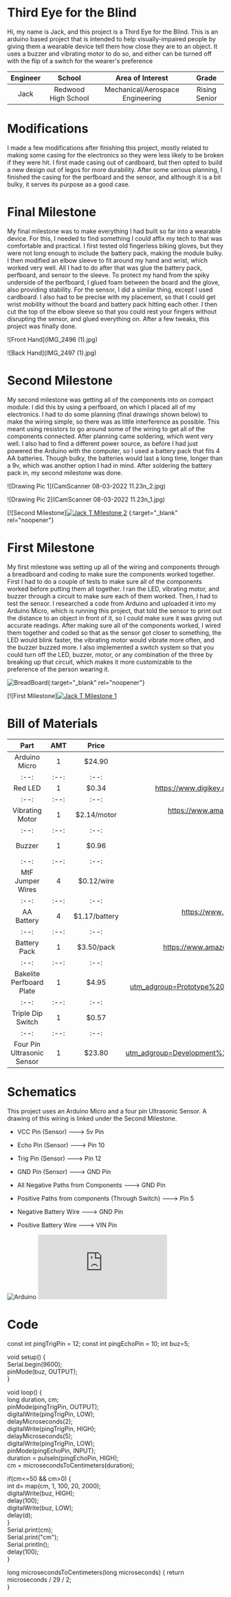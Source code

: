 ﻿# Third Eye for the Blind
Hi, my name is Jack, and this project is a Third Eye for the Blind. This is an arduino based project that is intended to help visually-impaired people by giving them a wearable device tell them how close they are to an object. It uses a buzzer and vibrating motor to do so, and either can be turned off with the flip of a switch for the wearer's preference

| **Engineer** | **School** | **Area of Interest** | **Grade** |
|:--:|:--:|:--:|:--:|
| Jack | Redwood High School | Mechanical/Aerospace Engineering | Rising Senior | 
    
# Modifications
I made a few modifications after finishing this project, mostly related to making some casing for the electronics so they were less likely to be broken if they were hit. I first made casing out of cardboard, but then opted to build a new design out of legos for more durability. After some serious planning, I finished the casing for the perfboard and the sensor, and although it is a bit bulky, it serves its purpose as a good case. 

# Final Milestone
My final milestone was to make everything I had built so far into a wearable device. For this, I needed to find something I could affix my tech to that was comfortable and practical. I first tested old fingerless biking gloves, but they were not long enough to include the battery pack, making the module bulky. I then modified an elbow sleeve to fit around my hand and wrist, which worked very well. All I had to do after that was glue the battery pack, perfboard, and sensor to the sleeve. To protect my hand from the spiky underside of the perfboard, I glued foam between the board and the glove, also providing stability. For the sensor, I did a similar thing, except I used cardboard. I also had to be precise with my placement, so that I could get wrist mobility without the board and battery pack hitting each other. I then cut the top of the elbow sleeve so that you could rest your fingers without disrupting the sensor, and glued everything on. After a few tweaks, this project was finally done.

![Front Hand](IMG_2496 (1).jpg)

![Back Hand](IMG_2497 (1).jpg)

# Second Milestone
My second milestone was getting all of the components into on compact module. I did this by using a perfboard, on which I placed all of my electronics. I had to do some planning (final drawings shown below) to make the wiring simple, so there was as little interference as possible. This meant using resistors to go around some of the wiring to get all of the components connected. After planning came soldering, which went very well. I also had to find a different power source, as before I had just powered the Arduino with the computer, so I used a battery pack that fits 4 AA batteries. Though bulky, the batteries would last a long time, longer than a 9v, which was another option I had in mind. After soldering the battery pack in, my second milestone was done.

![Drawing Pic 1](CamScanner 08-03-2022 11.23n_2.jpg)

![Drawing Pic 2](CamScanner 08-03-2022 11.23n_1.jpg)

[![Second Milestone][![Jack T Milestone 2](https://res.cloudinary.com/marcomontalbano/image/upload/v1659634159/video_to_markdown/images/youtube--KWKasNXUKhc-c05b58ac6eb4c4700831b2b3070cd403.jpg)](https://www.youtube.com/watch?v=KWKasNXUKhc "Jack T Milestone 2")
{:target="_blank" rel="noopener"}
# First Milestone
  
My first milestone was setting up all of the wiring and components through a breadboard and coding to make sure the components worked together. First I had to do a couple of tests to make sure all of the components worked before putting them all together. I ran the LED, vibrating motor, and buzzer through a circuit to make sure each of them worked. Then, I had to test the sensor. I researched a code from Arduino and uploaded it into my Arduino Micro, which is running this project, that told the sensor to print out the distance to an object in front of it, so I could make sure it was giving out accurate readings. After making sure all of the components worked, I wired them together and coded so that as the sensor got closer to something, the LED would blink faster, the vibrating motor would vibrate more often, and the buzzer buzzed more. I also implemented a switch system so that you could turn off the LED, buzzer, motor, or any combination of the three by breaking up that circuit, which makes it more customizable to the preference of the person wearing it. 

![BreadBoard](IMG_2482.jpg){:target="_blank" rel="noopener"}

[![First Milestone][![Jack T Milestone 1](https://res.cloudinary.com/marcomontalbano/image/upload/v1659117732/video_to_markdown/images/youtube--ooDURXiPNns-c05b58ac6eb4c4700831b2b3070cd403.jpg)](https://www.youtube.com/watch?v=ooDURXiPNns "Jack T Milestone 1")

# Bill of Materials

| **Part** | **AMT** | **Price** | **Link** |
|:--:|:--:|:--:|:--:|
| Arduino Micro | 1 | $24.90 | https://store-usa.arduino.cc/collections/boards/products/arduino-micro | 
|:--:|:--:|:--:|:--:|
| Red LED | 1 | $0.34 | https://www.digikey.com/en/products/detail/kingbright/WP7113ID/1747663?utm_adgroup=Optoelectronics&utm_source=google&utm_medium=cpc&utm_campaign=Shopping_Supplier_Kingbright_0754_Co-op&utm_term=&utm_content=Optoelectronics&gclid=Cj0KCQjw_7KXBhCoARIsAPdPTfirmhMYGFpurrasGfQAJDfrbpnGpv4lC40WOlxY_IlGINXmlCg
|:--:|:--:|:--:|:--:|
| Vibrating Motor | 1 | $2.14/motor | https://www.amazon.com/tatoko-vibration-Waterproof-8000-16000RPM-toothbrush/dp/B07KYLZC1S/ref=asc_df_B07KYLZC1S/?tag=hyprod-20&linkCode=df0&hvadid=344005018279&hvpos=&hvnetw=g&hvrand=14784021389702076315&hvpone=&hvptwo=&hvqmt=&hvdev=c&hvdvcmdl=&hvlocint=&hvlocphy=9032091&hvtargid=pla-699509502233&psc=1&tag=&ref=&adgrpid=69357499415&hvpone=&hvptwo=&hvadid=344005018279&hvpos=&hvnetw=g&hvrand=14784021389702076315&hvqmt=&hvdev=c&hvdvcmdl=&hvlocint=&hvlocphy=9032091&hvtargid=pla-699509502233 |
|:--:|:--:|:--:|:--:|
| Buzzer | 1 | $0.96 | https://www.digikey.com/en/products/detail/myntahl-dba-east-electronics/TFM-51HA/13160471?utm_adgroup=MYNTAHL%20DBA%20EAST%20ELECTRONICS&utm_source=google&utm_medium=cpc&utm_campaign=Shopping_DK%2BSupplier_Tier%202%20-%20Block%201&utm_term=&utm_content=MYNTAHL%20DBA%20EAST%20ELECTRONICS&gclid=Cj0KCQjw_7KXBhCoARIsAPdPTfgFWRlGc-XsUlshEGinvEqzBsca2dx86gH7chdCVbbhf1xSHcSOA3gaAunnEALw_wcB | 
|:--:|:--:|:--:|:--:|
| MtF Jumper Wires | 4 | $0.12/wire | https://www.bananarobotics.com/shop/Male-to-Female-Jumper-Wire-(25-pack)?gclid=Cj0KCQjw_7KXBhCoARIsAPdPTfgky23jCY39HCvjmSfB0QbPCW7cRL8UeMi1UGoXIlhjdBvOkTs-7tkaAkioEALw_wcB | 
|:--:|:--:|:--:|:--:|
| AA Battery | 4 | $1.17/battery | https://www.amazon.com/AmazonBasics-Volt-Performance-Alkaline-Batteries/dp/B081FH11YT/ref=asc_df_B081FH11YT/?tag=hyprod-20&linkCode=df0&hvadid=416655650137&hvpos=&hvnetw=g&hvrand=6010098659420368039&hvpone=&hvptwo=&hvqmt=&hvdev=c&hvdvcmdl=&hvlocint=&hvlocphy=9032091&hvtargid=pla-907868416776&psc=1&tag=&ref=&adgrpid=94181909936&hvpone=&hvptwo=&hvadid=416655650137&hvpos=&hvnetw=g&hvrand=6010098659420368039&hvqmt=&hvdev=c&hvdvcmdl=&hvlocint=&hvlocphy=9032091&hvtargid=pla-907868416776 | 
|:--:|:--:|:--:|:--:|
| Battery Pack | 1 | $3.50/pack | https://www.amazon.com/Ogrmar-Switch-Battery-Holder-Leads/dp/B075G8XZLM/ref=asc_df_B075G8XZLM/?tag=hyprod-20&linkCode=df0&hvadid=216591984952&hvpos=&hvnetw=g&hvrand=7600265941785384865&hvpone=&hvptwo=&hvqmt=&hvdev=c&hvdvcmdl=&hvlocint=&hvlocphy=9032091&hvtargid=pla-365582522605&psc=1 | 
|:--:|:--:|:--:|:--:|
| Bakelite Perfboard Plate | 1 | $4.95 | https://www.digikey.com/en/products/detail/adafruit-industries-llc/2670/7244957?utm_adgroup=Prototype%20Boards%20Perforated&utm_source=google&utm_medium=cpc&utm_campaign=Shopping_Product_Prototyping%2C%20Fabrication%20Products_NEW&utm_term=&utm_content=Prototype%20Boards%20Perforated&gclid=Cj0KCQjw_7KXBhCoARIsAPdPTfj1F5X78E9N4HLAroi0s5I7koryw1ZkOzpzPe2YCwYliLEbqPc_AUMaAkx4EALw_wcB | 
|:--:|:--:|:--:|:--:|
| Triple Dip Switch | 1 | $0.57 | https://www.digikey.com/en/products/detail/cui-devices/DS01C-254-S-03BE/11310944?utm_adgroup=DIP%20Switches&utm_source=google&utm_medium=cpc&utm_campaign=Shopping_Product_Switches_NEW&utm_term=&utm_content=DIP%20Switches&gclid=Cj0KCQjw_7KXBhCoARIsAPdPTfjImhGRnxkbUENQjqRWx6HTvyMuroxYyzN0JcP3qRnefHb15XdMObwaAuY_EALw_wcB | 
|:--:|:--:|:--:|:--:|
| Four Pin Ultrasonic Sensor | 1 | $23.80 | https://www.digikey.com/en/products/detail/osepp-electronics-ltd/HC-SR04/11198533?utm_adgroup=Development%20Boards%2C%20Kits%2C%20Programmers&utm_source=google&utm_medium=cpc&utm_campaign=Shopping_DK%2BSupplier_Osepp%20Electronics&utm_term=&utm_content=Development%20Boards%2C%20Kits%2C%20Programmers&gclid=Cj0KCQjwrs2XBhDjARIsAHVymmRofPGOTf0U5uuFIYKk2FWoiqg2vcpw6fUge3RBC7jQz2-QZurqRw8aAuVqEALw_wcB |

# Schematics
This project uses an Arduino Micro and a four pin Ultrasonic Sensor. A drawing of this wiring is linked under the Second Milestone.

- VCC Pin (Sensor) ---> 5v Pin 

- Echo Pin (Sensor) ---> Pin 10

- Trig Pin (Sensor) ---> Pin 12

- GND Pin (Sensor) ---> GND Pin

- All Negative Paths from Components ---> GND Pin

- Positive Paths from components (Through Switch) ---> Pin 5

- Negative Battery Wire ---> GND Pin

- Positive Battery Wire ---> VIN Pin

![Arduino](https://www.javatpoint.com/arduino-micro-pinout)
![Sensor](https://www.theengineeringprojects.com/2018/10/introduction-to-hc-sr04-ultrasonic-sensor.html)

# Code
const int pingTrigPin = 12; 
const int pingEchoPin = 10; 
int buz=5; 

void setup() {   
  Serial.begin(9600);   
  pinMode(buz, OUTPUT);   
}   

void loop()  {   
  long duration, cm;   
  pinMode(pingTrigPin, OUTPUT);   
  digitalWrite(pingTrigPin, LOW);   
  delayMicroseconds(2);   
  digitalWrite(pingTrigPin, HIGH);   
  delayMicroseconds(5);   
  digitalWrite(pingTrigPin, LOW);   
  pinMode(pingEchoPin, INPUT);   
  duration = pulseIn(pingEchoPin, HIGH);   
  cm = microsecondsToCentimeters(duration);   
 
  if(cm<=50 && cm>0)  {   
    int d= map(cm, 1, 100, 20, 2000);   
    digitalWrite(buz, HIGH);   
    delay(100);   
    digitalWrite(buz, LOW);   
    delay(d);  
  }   
  Serial.print(cm);    
  Serial.print("cm");   
  Serial.println();   
  delay(100);   
  }   
  
long microsecondsToCentimeters(long microseconds)  { 
  return microseconds / 29 / 2;   
} 
